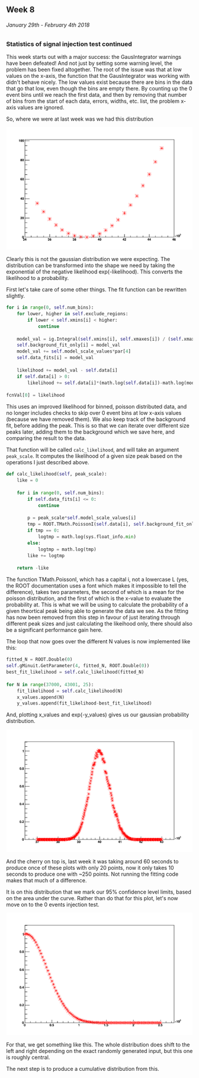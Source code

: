 ## Week 8
###### January 29th - February 4th 2018

### Statistics of signal injection test continued

This week starts out with a major success: the GausIntegrator warnings have been defeated!
And not just by setting some warning level, the problem has been fixed altogether.
The root of the issue was that at low values on the x-axis, the function that the
GausIntegrator was working with didn't behave nicely. The low values exist because there
are bins in the data that go that low, even though the bins are empty there.
By counting up the 0 event bins until we reach the first data, and then by removing that number
of bins from the start of each data, errors, widths, etc. list, the problem x-axis values
are ignored.

So, where we were at last week was we had this distribution

![image](https://github.com/H4rtland/masters/blob/master/week9/imgs/L_ratio_dist.png "")

Clearly this is not the gaussian distribution we were expecting. The distribution can be
transformed into the shape we need by taking the exponential of the negative likelihood
exp(-likelihood). This converts the likelihood to a probability.

First let's take care of some other things. The fit function can be rewritten slightly.

```python
for i in range(0, self.num_bins):
    for lower, higher in self.exclude_regions:
        if lower < self.xmins[i] < higher:
            continue

    model_val = ig.Integral(self.xmins[i], self.xmaxes[i]) / (self.xmaxes[i]-self.xmins[i])
    self.background_fit_only[i] = model_val
    model_val += self.model_scale_values*par[4]
    self.data_fits[i] = model_val
    
    likelihood += model_val - self.data[i]
    if self.data[i] > 0:
        likelihood += self.data[i]*(math.log(self.data[i])-math.log(model_val))

fcnVal[0] = likelihood
```

This uses an improved likelihood for binned, poisson distributed data, and no longer includes
checks to skip over 0 event bins at low x-axis values (because we have removed them).
We also keep track of the background fit, before adding the peak. This is so that we can
iterate over different size peaks later, adding them to the background which we save here,
and comparing the result to the data. 

That function will be called `calc_likelihood`, and will take an argument `peak_scale`.
It computes the likelihood of a given size peak based on the operations I just described above.

```python
def calc_likelihood(self, peak_scale):
    like = 0

    for i in range(0, self.num_bins):
        if self.data_fits[i] <= 0:
            continue

        p = peak_scale*self.model_scale_values[i]
        tmp = ROOT.TMath.PoissonI(self.data[i], self.background_fit_only[i]+p)
        if tmp == 0:
            logtmp = math.log(sys.float_info.min)
        else:
            logtmp = math.log(tmp)
        like += logtmp

    return -like
```

The function TMath.PoissonI, which has a capital i, not a lowercase L (yes, the ROOT
documentation uses a font which makes it impossible to tell the difference), takes two parameters,
the second of which is a mean for the poisson distribution, and the first of which is the x-value
to evaluate the probability at. This is what we will be using to calculate the probability
of a given theortical peak being able to generate the data we see. As the fitting has now
been removed from this step in favour of just iterating through different peak sizes
and just calculating the likeihood only, there should also be a significant performance gain here.

The loop that now goes over the different N values is now implemented like this:

```python
fitted_N = ROOT.Double(0)
self.gMinuit.GetParameter(4, fitted_N, ROOT.Double(0))
best_fit_likelihood = self.calc_likelihood(fitted_N)

for N in range(37000, 43001, 25):
    fit_likelihood = self.calc_likelihood(N)
    x_values.append(N)
    y_values.append(fit_likelihood-best_fit_likelihood)
```

And, plotting x_values and exp(-y_values) gives us our gaussian probability distribution.

![image](https://github.com/H4rtland/masters/blob/master/week10/imgs/prob_dist_40k_1.png "")

And the cherry on top is, last week it was taking around 60 seconds to produce once of these
plots with only 20 points, now it only takes 10 seconds to produce one with ~250 points.
Not running the fitting code makes that much of a difference.

It is on this distribution that we mark our 95% confidence level limits, based on the area
under the curve. Rather than do that for this plot, let's now move on to the 0 events
injection test.

![image](https://github.com/H4rtland/masters/blob/master/week10/imgs/prob_dist_0_1.png "")

For that, we get something like this. The whole distribution does shift to the left and right
depending on the exact randomly generated input, but this one is roughly central.

The next step is to produce a cumulative distribution from this.

